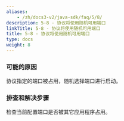 ```yaml
---
aliases:
    - /zh/docs3-v2/java-sdk/faq/5/8/
description: 5-8 - 协议将使用随机可用端口
linkTitle: 5-8 - 协议将使用随机可用端口
title: 5-8 - 协议将使用随机可用端口
type: docs
weight: 8
---
```



### 可能的原因

协议指定的端口被占用，随机选择端口进行启动。

### 排查和解决步骤

检查当前配置端口是否被其它应用程序占用。